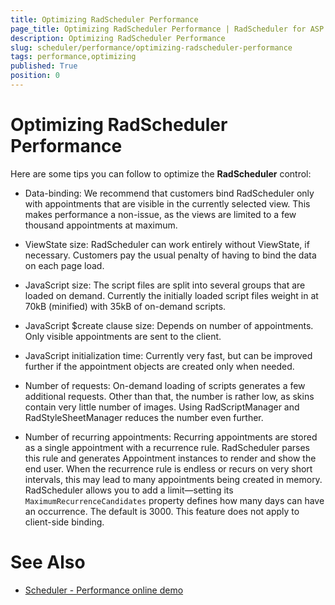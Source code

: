 ```yaml
---
title: Optimizing RadScheduler Performance
page_title: Optimizing RadScheduler Performance | RadScheduler for ASP.NET AJAX Documentation
description: Optimizing RadScheduler Performance
slug: scheduler/performance/optimizing-radscheduler-performance
tags: performance,optimizing
published: True
position: 0
---
```


# Optimizing RadScheduler Performance

Here are some tips you can follow to optimize the **RadScheduler** control:

* Data-binding: We recommend that customers bind RadScheduler only with appointments that are visible in the currently selected view. This makes performance a non-issue, as the views are limited to a few thousand appointments at maximum.

* ViewState size: RadScheduler can work entirely without ViewState, if necessary. Customers pay the usual penalty of having to bind the data on each page load.

* JavaScript size: The script files are split into several groups that are loaded on demand. Currently the initially loaded script files weight in at 70kB (minified) with 35kB of on-demand scripts.

* JavaScript $create clause size: Depends on number of appointments. Only visible appointments are sent to the client.

* JavaScript initialization time: Currently very fast, but can be improved further if the appointment objects are created only when needed.

* Number of requests: On-demand loading of scripts generates a few additional requests. Other than that, the number is rather low, as skins contain very little number of images. Using RadScriptManager and RadStyleSheetManager reduces the number even further.

* Number of recurring appointments: Recurring appointments are stored as a single appointment with a recurrence rule. RadScheduler parses this rule and generates Appointment instances to render and show the end user. When the recurrence rule is endless or recurs on very short intervals, this may lead to many appointments being created in memory. RadScheduler allows you to add a limit—setting its `MaximumRecurrenceCandidates` property defines how many days can have an occurrence. The default is 3000. This feature does not apply to client-side binding.


# See Also

 * [Scheduler - Performance online demo](https://demos.telerik.com/aspnet-ajax/scheduler/examples/optimizedqueries/defaultcs.aspx)


 

